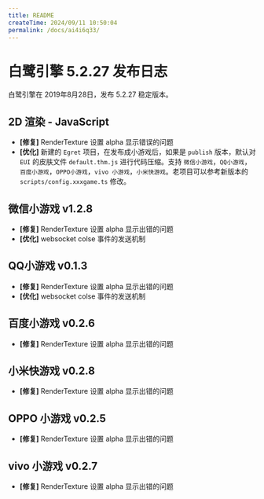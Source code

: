 ```yaml
---
title: README
createTime: 2024/09/11 10:50:04
permalink: /docs/ai4i6q33/
---
```

# 白鹭引擎 5.2.27 发布日志
白鹭引擎在 2019年8月28日，发布 5.2.27 稳定版本。

## 2D 渲染 - JavaScript
- **[修复]** RenderTexture 设置 alpha 显示错误的问题
- **[优化]** 新建的 `Egret` 项目，在发布成小游戏后，如果是 `publish` 版本，默认对 `EUI` 的皮肤文件 `default.thm.js` 进行代码压缩。支持 `微信小游戏`，`QQ小游戏`，`百度小游戏`，`OPPO小游戏`，`vivo 小游戏`，`小米快游戏`。老项目可以参考新版本的 `scripts/config.xxxgame.ts` 修改。

## 微信小游戏 v1.2.8
- **[修复]** RenderTexture 设置 alpha 显示出错的问题
- **[优化]** websocket colse 事件的发送机制

## QQ小游戏 v0.1.3
- **[修复]** RenderTexture 设置 alpha 显示出错的问题
- **[优化]** websocket colse 事件的发送机制

## 百度小游戏 v0.2.6
- **[修复]** RenderTexture 设置 alpha 显示出错的问题

## 小米快游戏 v0.2.8
- **[修复]** RenderTexture 设置 alpha 显示出错的问题

## OPPO 小游戏 v0.2.5
- **[修复]** RenderTexture 设置 alpha 显示出错的问题

## vivo 小游戏 v0.2.7
- **[修复]** RenderTexture 设置 alpha 显示出错的问题
